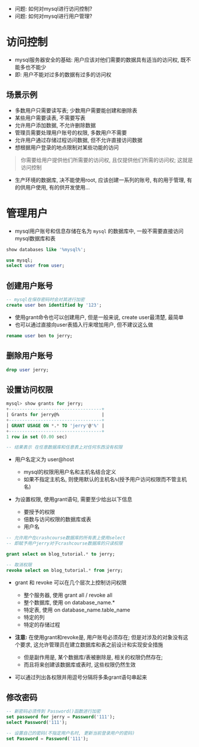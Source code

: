 + 问题: 如何对mysql进行访问控制?
+ 问题: 如何对mysql进行用户管理?

# 访问控制

+ mysql服务器安全的基础: 用户应该对他们需要的数据具有适当的访问权, 既不能多也不能少
+ 即: 用户不能对过多的数据有过多的访问权

## 场景示例

+ 多数用户只需要读写表; 少数用户需要能创建和删除表
+ 某些用户需要读表, 不需要写表
+ 允许用户添加数据, 不允许删除数据
+ 管理员需要处理用户账号的权限, 多数用户不需要
+ 允许用户通过存储过程访问数据, 但不允许直接访问数据
+ 想根据用户登录的地点限制对某些功能的访问

> 你需要给用户提供他们所需要的访问权, 且仅提供他们所需的访问权; 这就是访问控制

+ 生产环境的数据库, 决不能使用root, 应该创建一系列的账号, 有的用于管理, 有的供用户使用, 有的供开发使用...

# 管理用户

+ mysql用户账号和信息存储在名为 `mysql` 的数据库中, 一般不需要直接访问mysql数据库和表

```sql
show databases like '%mysql%';

use mysql;
select user from user;
```

## 创建用户账号

```sql
-- mysql在保存密码时会对其进行加密
create user ben identified by '123';
```

+ 使用grant命令也可以创建用户, 但是一般来说, create user最清楚, 最简单
+ 也可以通过直接向user表插入行来增加用户, 但不建议这么做

```sql
rename user ben to jerry;
```

## 删除用户账号

```sql
drop user jerry;
```

## 设置访问权限

```sql
mysql> show grants for jerry;
+-----------------------------------+
| Grants for jerry@%                |
+-----------------------------------+
| GRANT USAGE ON *.* TO 'jerry'@'%' |
+-----------------------------------+
1 row in set (0.00 sec)

-- 结果表示 在任意数据库和任意表上对任何东西没有权限
```

+ 用户名定义为 user@host
    + mysql的权限用用户名和主机名结合定义
    + 如果不指定主机名, 则使用默认的主机名`%`(授予用户访问权限而不管主机名)

+ 为设置权限, 使用grant语句, 需要至少给出以下信息
    + 要授予的权限
    + 倍数与访问权限的数据库或表
    + 用户名

```sql
-- 允许用户在crashcourse数据库的所有表上使用select
-- 即赋予用户jerry对于crashcourse数据库的只读权限

grant select on blog_tutorial.* to jerry;

-- 取消权限
revoke select on blog_tutorial.* from jerry;
```

+ grant 和 revoke 可以在几个层次上控制访问权限
    + 整个服务器, 使用 grant all / revoke all
    + 整个数据库, 使用 on database_name.*
    + 特定表, 使用 on database_name.table_name
    + 特定的列
    + 特定的存储过程

+ **注意:** 在使用grant和revoke是, 用户账号必须存在; 但是对涉及的对象没有这个要求, 这允许管理员在建立数据库和表之前设计和实现安全措施
    + 但是副作用是, 某个数据库/表被删除是, 相关的权限仍然存在;
    + 而且将来创建该数据库或表时, 这些权限仍然生效

+ 可以通过列出各权限并用逗号分隔将多条grant语句串起来

## 修改密码

```sql
-- 新密码必须传到 Password()函数进行加密
set password for jerry = Password('111');
select Password('111');

-- 设置自己的密码(不指定用户名时, 更新当前登录用户的密码)
set Password = Password('111');
```




